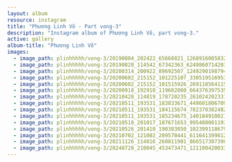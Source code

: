 ```yaml
---
layout: album
resource: instagram
title: "Phương Linh Võ - Part vong-3"
description: "Instagram album of Phương Linh Võ, part vong-3."
active: gallery
album-title: "Phương Linh Võ"
images:
  - image_path: plinhhhhh/vong-3/20190804_202422_65668821_126891608583260_1201612068789144040_n.jpg
  - image_path: plinhhhhh/vong-3/20190828_114542_67342363_624986071420306_3808081619099392353_n.jpg
  - image_path: plinhhhhh/vong-3/20200314_200922_89692507_1249290198794831_5204685100513121278_n.jpg
  - image_path: plinhhhhh/vong-3/20200602_215152_101225107_3305195169533052_7657000231634632493_n.jpg
  - image_path: plinhhhhh/vong-3/20200602_215152_101515926_2691185641158376_386099858910181311_n.jpg
  - image_path: plinhhhhh/vong-3/20200918_192910_119602860_664376397535017_3643034166414541721_n.jpg
  - image_path: plinhhhhh/vong-3/20210428_114819_178720235_261024202331685_6913342073030487878_n.jpg
  - image_path: plinhhhhh/vong-3/20210511_193531_183833671_4496018067092504_5646835730516079265_n.jpg
  - image_path: plinhhhhh/vong-3/20210511_193531_184115674_782370382482457_1037857616657316517_n.jpg
  - image_path: plinhhhhh/vong-3/20210511_193531_185234675_1401849100213783_6573435922587455914_n.jpg
  - image_path: plinhhhhh/vong-3/20210518_201017_187671653_995480081193869_8943951558679453101_n.jpg
  - image_path: plinhhhhh/vong-3/20210526_201410_190383850_102399118679526_3755850677242035801_n.jpg
  - image_path: plinhhhhh/vong-3/20210702_121002_209570441_611641399812760_5725645791846423976_n.jpg
  - image_path: plinhhhhh/vong-3/20211126_114816_260811901_866517307390777_3940649228335450892_n.jpg
  - image_path: plinhhhhh/vong-3/20240728_210045_453473471_1211004200337688_6177269006962516684_n.jpg
---
```

